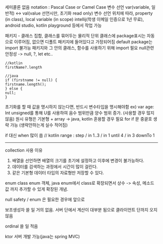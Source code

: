 세미콜론 없음
notation : Pascal Case or Camel Case
변수 선언 var(variable, 일반적) <-> val(value 선언시만, 초기화 read only)
변수 선언 위치에 따라, property (in class), local variable (in scope)
intellij(학생 이메일 인증으로 1년 무료), android studio, kotlin playground 등에서 작업 가능

패키지 - 클래스 집합, 클래스를 묶어두는 물리적 단위
클래스에 package표시는 자동으로 이루어짐, 없으면 디폴트 패키지에 들어있다고 가정되어짐
default package는 import 불가능
패키지와 그 안의 클래스, 함수를 사용하기 위해 import 필요
null관련 안정성 -> null, ?, let etc..
```
//kotlin
firstName?.length

//java
if (firstname != null) {
firstname.length();
} else {
null;
}
```
초기화를 할 때 값을 명시하지 않는다면, 반드시 변수타입을 명시해야함 ex) var age: Int
unsigned를 통해 U를 사용하여 음수 범위만큼 양수 범위 증가. (사용할 경우 많지 않음)
원시 유형은 기본형 + array -> java, kotlin 혼용할 경우 필요
for if 문 중괄호 생략 가능 (생략안하는게 실수 적어짐)

if 대신 when 많이 씀
// kotlin range : step / in 1..3 / in 1 until 4 / in 3 downTo 1  

- - -
collection 사용 이유

1. 배열을 선언하면 배열의 크기를 초기에 설정하고 이후에 변경이 불가능하다.
2. 데이터를 검색하는 과정에서 시간이 많이 걸린다.
3. 같은 기본형 데이터 타입의 자료형만 저장할 수 있다.

enum class
enum 객체, java enum에서 class로 확장되면서 상수 -> 속성, 메소드 값 까지 추가할 수 있게 확장된 개념.

null safety / enum 은 필요한 경우에 앞으로

보조생성자 쓸 일 거의 없음. 서버 단에서 계산이 대부분 됨으로 클라이언트 단까지 오지 않음

ordinal 쓸 일 적음

ktor 서버 개발 가능(java는 spring MVC)

